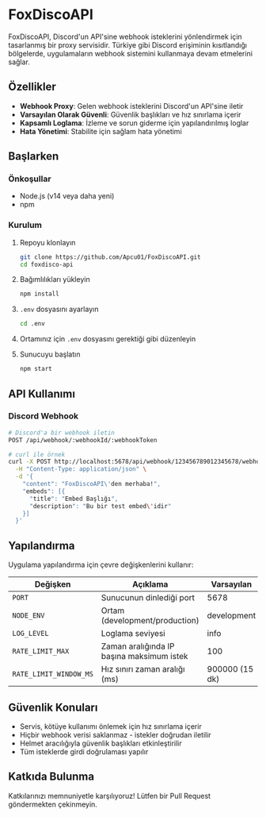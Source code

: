 # FoxDiscoAPI

FoxDiscoAPI, Discord'un API'sine webhook isteklerini yönlendirmek için tasarlanmış bir proxy servisidir. Türkiye gibi Discord erişiminin kısıtlandığı bölgelerde, uygulamaların webhook sistemini kullanmaya devam etmelerini sağlar.

## Özellikler

- **Webhook Proxy**: Gelen webhook isteklerini Discord'un API'sine iletir
- **Varsayılan Olarak Güvenli**: Güvenlik başlıkları ve hız sınırlama içerir
- **Kapsamlı Loglama**: İzleme ve sorun giderme için yapılandırılmış loglar
- **Hata Yönetimi**: Stabilite için sağlam hata yönetimi

## Başlarken

### Önkoşullar

- Node.js (v14 veya daha yeni)
- npm

### Kurulum

1. Repoyu klonlayın
   ```bash
   git clone https://github.com/Apcu01/FoxDiscoAPI.git
   cd foxdisco-api
   ```

2. Bağımlılıkları yükleyin
   ```bash
   npm install
   ```

3. `.env` dosyasını ayarlayın
   ```bash
   cd .env
   ```

4. Ortamınız için `.env` dosyasını gerektiği gibi düzenleyin

5. Sunucuyu başlatın
   ```bash
   npm start
   ```

## API Kullanımı

### Discord Webhook

```bash
# Discord'a bir webhook iletin
POST /api/webhook/:webhookId/:webhookToken

# curl ile örnek
curl -X POST http://localhost:5678/api/webhook/123456789012345678/webhook-token \
  -H "Content-Type: application/json" \
  -d '{
    "content": "FoxDiscoAPI\'den merhaba!",
    "embeds": [{
      "title": "Embed Başlığı",
      "description": "Bu bir test embed\'idir"
    }]
  }'
```

## Yapılandırma

Uygulama yapılandırma için çevre değişkenlerini kullanır:

| Değişken | Açıklama | Varsayılan |
|----------|-------------|---------|
| `PORT` | Sunucunun dinlediği port | 5678 |
| `NODE_ENV` | Ortam (development/production) | development |
| `LOG_LEVEL` | Loglama seviyesi | info |
| `RATE_LIMIT_MAX` | Zaman aralığında IP başına maksimum istek | 100 |
| `RATE_LIMIT_WINDOW_MS` | Hız sınırı zaman aralığı (ms) | 900000 (15 dk) |

## Güvenlik Konuları

- Servis, kötüye kullanımı önlemek için hız sınırlama içerir
- Hiçbir webhook verisi saklanmaz - istekler doğrudan iletilir
- Helmet aracılığıyla güvenlik başlıkları etkinleştirilir
- Tüm isteklerde girdi doğrulaması yapılır

## Katkıda Bulunma

Katkılarınızı memnuniyetle karşılıyoruz! Lütfen bir Pull Request göndermekten çekinmeyin.

